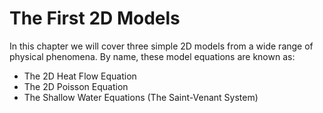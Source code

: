 # The First 2D Models

In this chapter we will cover three simple 2D models from a wide range of physical phenomena. By name, these model equations are known as:

* The 2D Heat Flow Equation
* The 2D Poisson Equation
* The Shallow Water Equations \(The Saint-Venant System\)



